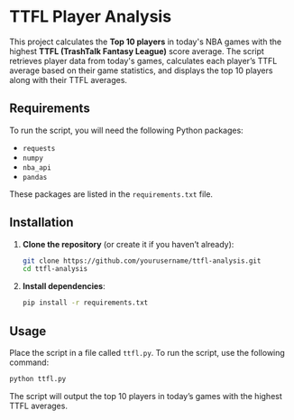# TTFL Player Analysis

This project calculates the **Top 10 players** in today's NBA games with the highest **TTFL (TrashTalk Fantasy League)** score average. The script retrieves player data from today's games, calculates each player’s TTFL average based on their game statistics, and displays the top 10 players along with their TTFL averages.

## Requirements

To run the script, you will need the following Python packages:

- `requests`
- `numpy`
- `nba_api`
- `pandas`

These packages are listed in the `requirements.txt` file.

## Installation

1. **Clone the repository** (or create it if you haven’t already):

   ```bash
   git clone https://github.com/yourusername/ttfl-analysis.git
   cd ttfl-analysis
   ```

2. **Install dependencies**:
   ```bash
   pip install -r requirements.txt
   ```

## Usage

Place the script in a file called `ttfl.py`. To run the script, use the following command:

```bash
python ttfl.py
```

The script will output the top 10 players in today’s games with the highest TTFL averages.
